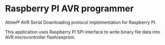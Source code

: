 # Raspberry PI AVR programmer

Atmel® AVR Serial Downloading protocol implementation for Raspberry PI.

This application uses Raspberry PI SPI interface to write binary file data into AVR microcontroller flash/eeprom.
